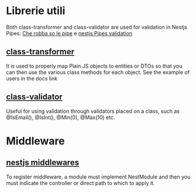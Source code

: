 # Librerie utili
Both class-transformer and class-validator are used for validation in Nestjs Pipes:
[Che robba so le pipe](https://docs.nestjs.com/pipes) e 
[nestjs Pipes validation](https://docs.nestjs.com/techniques/validation#using-the-built-in-validationpipe)

## [class-transformer](https://www.npmjs.com/package/class-transformer)
It is used to properly map Plain JS objects to entities or DTOs so that you can then use the various class methods for each object.
See the example of users in the docs link


## [class-validator](https://www.npmjs.com/package/class-validator)
Useful for using validation through validators placed on a class, such as @IsEmail(), @IsInt(), @Min(0), @Max(10) etc.


# Middleware
## [nestjs middlewares](https://docs.nestjs.com/middleware)
To register middleware, a module must implement NestModule and then you must indicate the controller or direct path to which to apply it.
